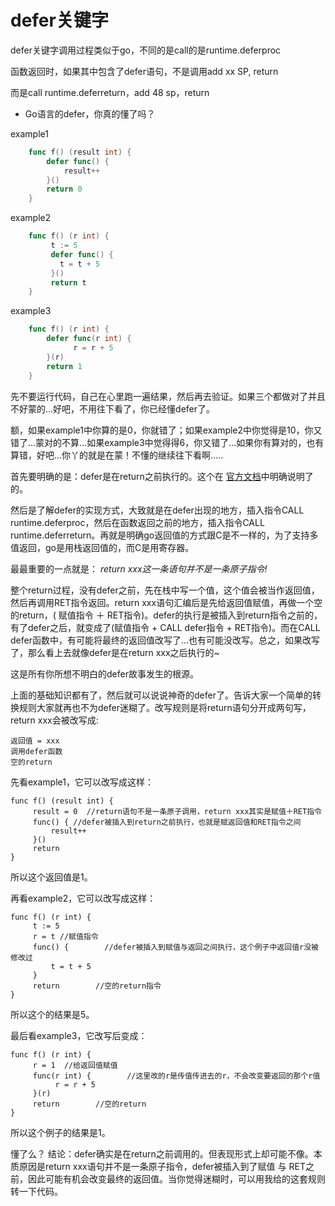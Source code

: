 # defer关键字


defer关键字调用过程类似于go，不同的是call的是runtime.deferproc

函数返回时，如果其中包含了defer语句，不是调用add xx SP, return

而是call runtime.deferreturn，add 48 sp，return

* Go语言的defer，你真的懂了吗？

example1

```go
	func f() (result int) {
		defer func() {
			result++
		}()
		return 0
	}
```

example2	

```go
	func f() (r int) {
	     t := 5
	     defer func() {
		   t = t + 5
	     }()
	     return t
	}
```	

example3

``` go
	func f() (r int) {
		defer func(r int) {
		      r = r + 5
		}(r)
		return 1
	}
```

先不要运行代码，自己在心里跑一遍结果，然后再去验证。如果三个都做对了并且不好蒙的...好吧，不用往下看了，你已经懂defer了。

额，如果example1中你算的是0，你就错了；如果example2中你觉得是10，你又错了...蒙对的不算...如果example3中觉得得6，你又错了...如果你有算对的，也有算错，好吧...你丫的就是在蒙！不懂的继续往下看啊.....

首先要明确的是：defer是在return之前执行的。这个在 [官方文档](http://golang.org/ref/spec#Defer_statements)中明确说明了的。

然后是了解defer的实现方式，大致就是在defer出现的地方，插入指令CALL runtime.deferproc，然后在函数返回之前的地方，插入指令CALL runtime.deferreturn。再就是明确go返回值的方式跟C是不一样的，为了支持多值返回，go是用栈返回值的，而C是用寄存器。

最最重要的一点就是：
*return xxx这一条语句并不是一条原子指令!*

整个return过程，没有defer之前，先在栈中写一个值，这个值会被当作返回值，然后再调用RET指令返回。return xxx语句汇编后是先给返回值赋值，再做一个空的return，( 赋值指令 ＋ RET指令)。defer的执行是被插入到return指令之前的，有了defer之后，就变成了(赋值指令 + CALL defer指令 + RET指令)。而在CALL defer函数中，有可能将最终的返回值改写了...也有可能没改写。总之，如果改写了，那么看上去就像defer是在return xxx之后执行的~

这是所有你所想不明白的defer故事发生的根源。

上面的基础知识都有了，然后就可以说说神奇的defer了。告诉大家一个简单的转换规则大家就再也不为defer迷糊了。改写规则是将return语句分开成两句写，return xxx会被改写成:

	返回值 = xxx
	调用defer函数
	空的return

先看example1，它可以改写成这样：

	func f() (result int) {
	     result = 0  //return语句不是一条原子调用，return xxx其实是赋值＋RET指令
	     func() { //defer被插入到return之前执行，也就是赋返回值和RET指令之间
			 result++
	     }()
	     return
	}

所以这个返回值是1。

再看example2，它可以改写成这样：

	func f() (r int) {
	     t := 5
	     r = t //赋值指令
	     func() {        //defer被插入到赋值与返回之间执行，这个例子中返回值r没被修改过
			 t = t + 5
	     }
	     return        //空的return指令
	}

所以这个的结果是5。

最后看example3，它改写后变成：

	func f() (r int) {
	     r = 1  //给返回值赋值
	     func(r int) {        //这里改的r是传值传进去的r，不会改变要返回的那个r值
		      r = r + 5
	     }(r)
	     return        //空的return
	}

所以这个例子的结果是1。

懂了么？
结论：defer确实是在return之前调用的。但表现形式上却可能不像。本质原因是return xxx语句并不是一条原子指令，defer被插入到了赋值 与 RET之前，因此可能有机会改变最终的返回值。当你觉得迷糊时，可以用我给的这套规则转一下代码。
